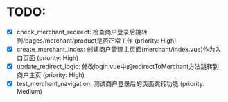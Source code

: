 # TODO:

- [x] check_merchant_redirect: 检查商户登录后跳转到/pages/merchant/product是否正常工作 (priority: High)
- [x] create_merchant_index: 创建商户管理主页面(merchant/index.vue)作为入口页面 (priority: High)
- [x] update_redirect_logic: 修改login.vue中的redirectToMerchant方法跳转到商户主页 (priority: High)
- [x] test_merchant_navigation: 测试商户登录后的页面跳转功能 (priority: Medium)

